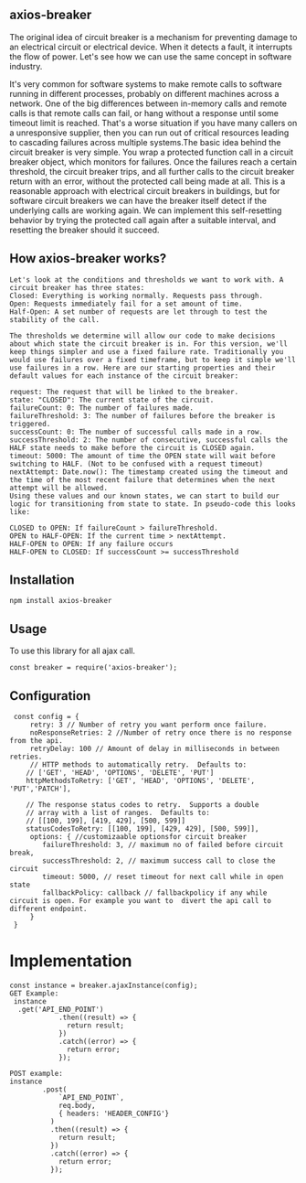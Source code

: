 ## axios-breaker
The original idea of circuit breaker is a mechanism for preventing damage to an electrical circuit or electrical device. When it detects a fault, it interrupts the flow of power. Let's see how we can use the same concept in software industry.

It's very common for software systems to make remote calls to software running in different processes, probably on different machines across a network. One of the big differences between in-memory calls and remote calls is that remote calls can fail, or hang without a response until some timeout limit is reached. That's a worse situation if you have many callers on a unresponsive supplier, then you can run out of critical resources leading to cascading failures across multiple systems.The basic idea behind the circuit breaker is very simple. You wrap a protected function call in a circuit breaker object, which monitors for failures. Once the failures reach a certain threshold, the circuit breaker trips, and all further calls to the circuit breaker return with an error, without the protected call being made at all. This is a reasonable approach with electrical circuit breakers in buildings, but for software circuit breakers we can have the breaker itself detect if the underlying calls are working again. We can implement this self-resetting behavior by trying the protected call again after a suitable interval, and resetting the breaker should it succeed.

## How axios-breaker works?
```
Let's look at the conditions and thresholds we want to work with. A circuit breaker has three states:
Closed: Everything is working normally. Requests pass through.
Open: Requests immediately fail for a set amount of time.
Half-Open: A set number of requests are let through to test the stability of the call.

The thresholds we determine will allow our code to make decisions about which state the circuit breaker is in. For this version, we'll keep things simpler and use a fixed failure rate. Traditionally you would use failures over a fixed timeframe, but to keep it simple we'll use failures in a row. Here are our starting properties and their default values for each instance of the circuit breaker:

request: The request that will be linked to the breaker.
state: "CLOSED": The current state of the circuit.
failureCount: 0: The number of failures made.
failureThreshold: 3: The number of failures before the breaker is triggered.
successCount: 0: The number of successful calls made in a row.
successThreshold: 2: The number of consecutive, successful calls the HALF state needs to make before the circuit is CLOSED again.
timeout: 5000: The amount of time the OPEN state will wait before switching to HALF. (Not to be confused with a request timeout)
nextAttempt: Date.now(): The timestamp created using the timeout and the time of the most recent failure that determines when the next attempt will be allowed.
Using these values and our known states, we can start to build our logic for transitioning from state to state. In pseudo-code this looks like:

CLOSED to OPEN: If failureCount > failureThreshold.
OPEN to HALF-OPEN: If the current time > nextAttempt.
HALF-OPEN to OPEN: If any failure occurs
HALF-OPEN to CLOSED: If successCount >= successThreshold
```

##  Installation
```
npm install axios-breaker
```

## Usage
To use this library for all ajax call. 
```
const breaker = require('axios-breaker');
```
## Configuration
```
 const config = {
     retry: 3 // Number of retry you want perform once failure.
     noResponseRetries: 2 //Number of retry once there is no response from the api.
     retryDelay: 100 // Amount of delay in milliseconds in between retries.
     // HTTP methods to automatically retry.  Defaults to:
    // ['GET', 'HEAD', 'OPTIONS', 'DELETE', 'PUT']
    httpMethodsToRetry: ['GET', 'HEAD', 'OPTIONS', 'DELETE', 'PUT','PATCH'],
 
    // The response status codes to retry.  Supports a double
    // array with a list of ranges.  Defaults to:
    // [[100, 199], [419, 429], [500, 599]]
    statusCodesToRetry: [[100, 199], [429, 429], [500, 599]],
     options: { //customizaable optionsfor circuit breaker
        failureThreshold: 3, // maximum no of failed before circuit break,
        successThreshold: 2, // maximum success call to close the circuit
        timeout: 5000, // reset timeout for next call while in open state
        fallbackPolicy: callback // fallbackpolicy if any while circuit is open. For example you want to  divert the api call to different endpoint.
     }
 }
```
# Implementation
```
const instance = breaker.ajaxInstance(config);
GET Example:
 instance
  .get('API_END_POINT')
            .then((result) => {
              return result;
            })
            .catch((error) => {
              return error;
            });

POST example:
instance
        .post(
            `API_END_POINT`,
            req.body,
            { headers: 'HEADER_CONFIG'}
          )
          .then((result) => {
            return result;
          })
          .catch((error) => {
            return error;
          });

```
